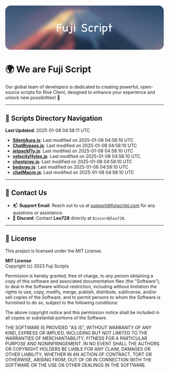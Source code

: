 ![Banner](.github/b.webp)

# 🌍 **We are Fuji Script**

Our global team of developers is dedicated to creating powerful, open-source scripts for Rise Client, designed to enhance your experience and unlock new possibilities! 🌟

---
<!-- SCRIPTS_NAVIGATION_START -->
## 📂 **Scripts Directory Navigation**

**Last Updated**: 2025-01-08 04:58:11 UTC

- **[SilentAura.js](scripts/SilentAura.js)**: Last modified on 2025-01-08 04:58:10 UTC
- **[ChatBypass.js](scripts/ChatBypass.js)**: Last modified on 2025-01-08 04:58:10 UTC
- **[jetpackFly.js](scripts/jetpackFly.js)**: Last modified on 2025-01-08 04:58:10 UTC
- **[velocityHylex.js](scripts/velocityHylex.js)**: Last modified on 2025-01-08 04:58:10 UTC
- **[chestxray.js](scripts/chestxray.js)**: Last modified on 2025-01-08 04:58:10 UTC
- **[bedxray.js](scripts/bedxray.js)**: Last modified on 2025-01-08 04:58:10 UTC
- **[chatMacro.js](scripts/chatMacro.js)**: Last modified on 2025-01-08 04:58:10 UTC

<!-- SCRIPTS_NAVIGATION_END -->

---

## 💬 **Contact Us**  
- 📬 **Support Email**: Reach out to us at [support@fujiscript.com](mailto:support@fujiscript.com) for any questions or assistance.  
- 💬 **Discord**: Contact **Leo728** directly at `Discord@leo728`.

---

## 📜 **License**

This project is licensed under the MIT License.  

**MIT License**  
Copyright (c) 2023 Fuji Scripts  

Permission is hereby granted, free of charge, to any person obtaining a copy of this software and associated documentation files (the "Software"), to deal in the Software without restriction, including without limitation the rights to use, copy, modify, merge, publish, distribute, sublicense, and/or sell copies of the Software, and to permit persons to whom the Software is furnished to do so, subject to the following conditions:  

The above copyright notice and this permission notice shall be included in all copies or substantial portions of the Software.  

THE SOFTWARE IS PROVIDED "AS IS", WITHOUT WARRANTY OF ANY KIND, EXPRESS OR IMPLIED, INCLUDING BUT NOT LIMITED TO THE WARRANTIES OF MERCHANTABILITY, FITNESS FOR A PARTICULAR PURPOSE AND NONINFRINGEMENT. IN NO EVENT SHALL THE AUTHORS OR COPYRIGHT HOLDERS BE LIABLE FOR ANY CLAIM, DAMAGES OR OTHER LIABILITY, WHETHER IN AN ACTION OF CONTRACT, TORT OR OTHERWISE, ARISING FROM, OUT OF OR IN CONNECTION WITH THE SOFTWARE OR THE USE OR OTHER DEALINGS IN THE SOFTWARE.  
